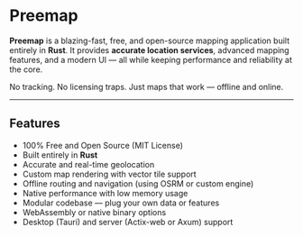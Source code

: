 # Preemap

**Preemap** is a blazing-fast, free, and open-source mapping application built entirely in **Rust**. It provides **accurate location services**, 
advanced mapping features, and a modern UI — all while keeping performance and reliability at the core.

No tracking. No licensing traps. Just maps that work — offline and online.

---

## Features

- 100% Free and Open Source (MIT License)
- Built entirely in **Rust**
- Accurate and real-time geolocation
- Custom map rendering with vector tile support
- Offline routing and navigation (using OSRM or custom engine)
- Native performance with low memory usage
- Modular codebase — plug your own data or features
- WebAssembly or native binary options
- Desktop (Tauri) and server (Actix-web or Axum) support
